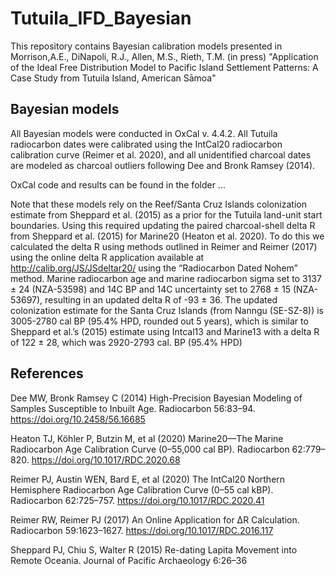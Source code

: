 # Tutuila_IFD_Bayesian
This repository contains Bayesian calibration models presented in Morrison,A.E., DiNapoli, R.J., Allen, M.S., Rieth, T.M. (in press) "Application of the Ideal Free Distribution Model to Pacific Island Settlement Patterns: A Case Study from Tutuila Island, American Sāmoa"

## Bayesian models

All Bayesian models were conducted in OxCal v. 4.4.2. All Tutuila radiocarbon dates were calibrated using the IntCal20 radiocarbon calibration curve (Reimer et al. 2020), and all unidentified charcoal dates are modeled as charcoal outliers following Dee and Bronk Ramsey (2014).

OxCal code and results can be found in the folder ...

Note that these models rely on the Reef/Santa Cruz Islands colonization estimate from Sheppard et al. (2015) as a prior for the Tutuila land-unit start boundaries. Using this required updating the paired charcoal-shell delta R from Sheppard et al. (2015) for Marine20 (Heaton et al. 2020). To do this we calculated the delta R using methods outlined in Reimer and Reimer (2017) using the online delta R application available at http://calib.org/JS/JSdeltar20/ using the “Radiocarbon Dated Nohem” method. Marine radiocarbon age and marine radiocarbon sigma set to 3137 ± 24 (NZA-53598) and 14C BP and 14C uncertainty set to 2768 ± 15 (NZA-53697), resulting in an updated delta R of -93 ± 36. The updated colonization estimate for the Santa Cruz Islands (from Nanngu (SE-SZ-8)) is 3005-2780 cal BP (95.4% HPD, rounded out 5 years), which is similar to Sheppard et al.’s (2015) estimate using Intcal13 and Marine13 with a delta R of 122 ± 28, which was 2920-2793 cal. BP (95.4% HPD)

## References

Dee MW, Bronk Ramsey C (2014) High-Precision Bayesian Modeling of Samples Susceptible to Inbuilt Age. Radiocarbon 56:83–94. https://doi.org/10.2458/56.16685

Heaton TJ, Köhler P, Butzin M, et al (2020) Marine20—The Marine Radiocarbon Age Calibration Curve (0–55,000 cal BP). Radiocarbon 62:779–820. https://doi.org/10.1017/RDC.2020.68 

Reimer PJ, Austin WEN, Bard E, et al (2020) The IntCal20 Northern Hemisphere Radiocarbon Age Calibration Curve (0–55 cal kBP). Radiocarbon 62:725–757. https://doi.org/10.1017/RDC.2020.41

Reimer RW, Reimer PJ (2017) An Online Application for ΔR Calculation. Radiocarbon 59:1623–1627. https://doi.org/10.1017/RDC.2016.117

Sheppard PJ, Chiu S, Walter R (2015) Re-dating Lapita Movement into Remote Oceania. Journal of Pacific Archaeology 6:26–36


